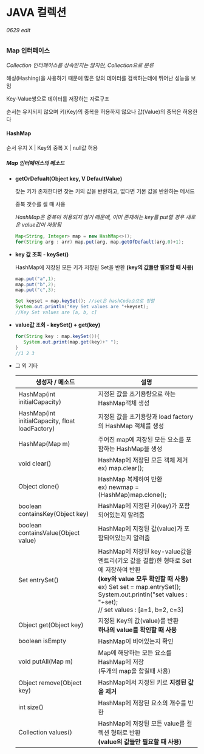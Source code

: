 # JAVA  컬렉션 

###### 0629 edit

### Map 인터페이스

*Collection 인터페이스를 상속받지는 않지만, Collection으로 분류*

해싱(Hashing)을 사용하기 때문에 많은 양의 데이터를 검색하는데에 뛰어난 성능을 보임

 Key-Value쌍으로 데이터를 저장하는 자료구조

순서는 유지되지 않으며 키(Key)의 중복을 허용하지 않으나 값(Value)의 중복은 허용한다



#### HashMap

순서 유지 X | Key의 중복 X | null값 허용

##### Map 인터페이스의 메소드


- **getOrDefualt(Object key, V DefaultValue)** 
	
	찾는 키가 존재한다면 찾는 키의 값을 반환하고, 없다면 기본 값을 반환하는 메서드
	
	중복 갯수를 셀 때 사용
	
  *HashMap은 중복이 허용되지 않기 때문에, 이미 존재하는 key를 put할 경우 새로운 value값이 저장됨*

  ```java
  Map<String, Integer> map = new HashMap<>();
  for(String arg : arr) map.put(arg, map.getOfDefault(arg,0)+1);
  ```


- **key 값 조회 - keySet()**

  HashMap에 저장된 모든 키가 저장된 Set을 반환
  **(key의 값들만 필요할 때 사용)**

  ```java
  map.put("a",1);
  map.put("b",2);
  map.put("c",3);
  
  Set keyset = map.keySet(); //set은 hashCode순으로 정렬
  System.out.println("Key Set values are "+keyset);
  //Key Set values are [a, b, c]
  ```

- **value값 조회 - keySet() + get(key)**

  ```java
  for(String key : map.keySet()){
  	 System.out.print(map.get(key)+" ");
  }
  //1 2 3
  ```

- 그 외 기타

  | 생성자 / 메소드                                 | 설명                                                         |
  | ----------------------------------------------- | ------------------------------------------------------------ |
  | HashMap(int initialCapacity)                    | 지정된 값을 초기용량으로 하는 HashMap객체 생성               |
  | HashMap(int initialCapacity, float loadFactory) | 지정된 값을 초기용량과 load factory의 HashMap 객체를 생성    |
  | HashMap(Map m)                                  | 주어진 map에 저장된 모든 요소를 포함하는 HashMap을 생성      |
  | void clear()                                    | HashMap에 저장된 모든 객체 제거<br />ex) map.clear();        |
  | Object clone()                                  | HashMap 복제하여 반환<br />ex) newmap = (HashMap)map.clone(); |
  | boolean containsKey(Object key)                 | HashMap에 지정된 키(key)가 포함되어있는지 알려줌             |
  | boolean containsValue(Object value)             | HashMap에 지정된 값(value)가 포함되어있는지 알려줌           |
  | Set entrySet()                                  | HashMap에 저장된 key-value값을 엔트리(키오 값을 결합)한 형태로 Set에 저장하여 반환<br />**(key와 value 모두 확인할 때 사용)**<br />ex) Set set = map.entrySet();<br />System.out.println("set values : "+set);<br />// set values : [a=1, b=2, c=3] |
  | Object get(Object key)                          | 지정된 Key의 값(value)를 반환<br />**하나의 value를 확인할 때 사용** |
  | boolean isEmpty                                 | HashMap이 비어있는지 확인                                    |
  | void putAll(Map m)                              | Map에 해당하는 모든 요소를 HashMap에 저장 <br />(두개의 map을 합칠때 사용) |
  | Object remove(Object key)                       | HashMap에서 지정된 키로 **지정된 값을 제거**                 |
  | int size()                                      | HashMap에 저장된 요소의 개수를 반환                          |
  | Collection values()                             | HashMap에 저장된 모든 value를 컬렉션 형태로 반환 <br />**(value의 값들만 필요할 때 사용)** |

  

